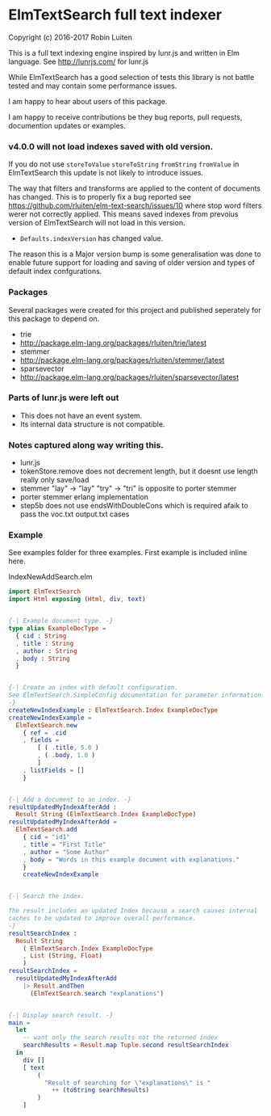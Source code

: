 # ElmTextSearch full text indexer

Copyright (c) 2016-2017 Robin Luiten

This is a full text indexing engine inspired by lunr.js and written in Elm language.
See http://lunrjs.com/ for lunr.js

While ElmTextSearch has a good selection of tests this library is not battle tested and may contain some performance issues.

I am happy to hear about users of this package.

I am happy to receive contributions be they bug reports, pull requests, documention updates or examples.

### v4.0.0 will not load indexes saved with old version.

If you do not use `storeToValue` `storeToString` `fromString` `fromValue` in ElmTextSearch this update is not likely to introduce issues.

The way that filters and transforms are applied to the content of documents has changed.
This is to properly fix a bug reported see https://github.com/rluiten/elm-text-search/issues/10 where stop word filters werer not correctly applied. This means saved indexes from prevoius version of ElmTextSearch will not load in this version.

* `Defaults.indexVersion` has changed value.

The reason this is a Major version bump is some generalisation was done to enable future support
for loading and saving of older version and types of default index confgurations.


### Packages

Several packages were created for this project and published seperately for this package to depend on.

* trie
 * http://package.elm-lang.org/packages/rluiten/trie/latest
* stemmer
 * http://package.elm-lang.org/packages/rluiten/stemmer/latest
* sparsevector
 * http://package.elm-lang.org/packages/rluiten/sparsevector/latest

### Parts of lunr.js were left out

 * This does not have an event system.
 * Its internal data structure is not compatible.

### Notes captured along way writing this.

* lunr.js
 * tokenStore.remove does not decrement length, but it doesnt use length really only save/load
 * stemmer "lay" -> "lay" "try" -> "tri" is opposite to porter stemmer
* porter stemmer erlang implementation
 * step5b does not use endsWithDoubleCons which is required afaik to pass the voc.txt output.txt cases


### Example

See examples folder for three examples.
First example is included inline here.

IndexNewAddSearch.elm
```elm
import ElmTextSearch
import Html exposing (Html, div, text)


{-| Example document type. -}
type alias ExampleDocType =
  { cid : String
  , title : String
  , author : String
  , body : String
  }


{-| Create an index with default configuration.
See ElmTextSearch.SimpleConfig documentation for parameter information.
-}
createNewIndexExample : ElmTextSearch.Index ExampleDocType
createNewIndexExample =
  ElmTextSearch.new
    { ref = .cid
    , fields =
        [ ( .title, 5.0 )
        , ( .body, 1.0 )
        ]
    , listFields = []
    }


{-| Add a document to an index. -}
resultUpdatedMyIndexAfterAdd :
  Result String (ElmTextSearch.Index ExampleDocType)
resultUpdatedMyIndexAfterAdd =
  ElmTextSearch.add
    { cid = "id1"
    , title = "First Title"
    , author = "Some Author"
    , body = "Words in this example document with explanations."
    }
    createNewIndexExample


{-| Search the index.

The result includes an updated Index because a search causes internal
caches to be updated to improve overall performance.
-}
resultSearchIndex :
  Result String
    ( ElmTextSearch.Index ExampleDocType
    , List (String, Float)
    )
resultSearchIndex =
  resultUpdatedMyIndexAfterAdd
    |> Result.andThen
      (ElmTextSearch.search "explanations")


{-| Display search result. -}
main =
  let
    -- want only the search results not the returned index
    searchResults = Result.map Tuple.second resultSearchIndex
  in
    div []
    [ text
        (
          "Result of searching for \"explanations\" is "
            ++ (toString searchResults)
        )
    ]
```
